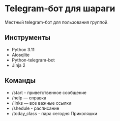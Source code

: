 # Telegram-бот для шараги
Местный telegram-бот для пользования группой.

## Инструменты
- Python 3.11 <br>
- Aiosqlite <br>
- Python-telegram-bot <br>
- Jinja 2 <br>

## Команды
- /start - приветственное сообщение
- /help — справка
- /links — все важные ссылки
- /shedule - расписание
- /today_class - пара сегодня
Приколяшки
